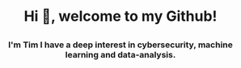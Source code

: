 ## <h1 align="center">Hi 👋, welcome to my Github!</h1>
## <h3 align="center">I'm Tim I have a deep interest in cybersecurity, machine learning and data-analysis.</h3>

<!--
**TimMetselaar/TimMetselaar** is a ✨ _special_ ✨ repository because its `README.md` (this file) appears on your GitHub profile.

Here are some ideas to get you started:

- 🔭 I’m currently working on ...
- 🌱 I’m currently learning ...
- 👯 I’m looking to collaborate on ...
- 🤔 I’m looking for help with ...
- 💬 Ask me about ...
- 📫 How to reach me: ...
- 😄 Pronouns: ...
- ⚡ Fun fact: ...
-->
